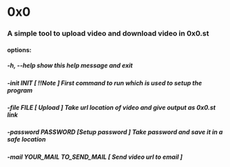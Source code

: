 # 0x0
### A simple tool to upload video and download video in 0x0.st

#### options:
#####  -h, --help          show this help message and exit
#####  -init INIT                       [ !!Note ] First command to run which is used to setup the program
#####  -file FILE                       [ Upload ] Take url location of video and give output as 0x0.st link
#####  -password PASSWORD               [Setup password ] Take password and save it in a safe location
#####  -mail YOUR_MAIL TO_SEND_MAIL     [ Send video url to email ]
